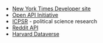 
+ [New York Times Developer site](https://developer.nytimes.com/)
+ [Open API Initiative](https://openapis.org/) 
+ [ICPSR](https://www.icpsr.umich.edu/icpsrweb/landing.jsp) - political science research
+ [Reddit API](https://www.reddit.com/dev/api)
+ [Harvard Dataverse](https://dataverse.harvard.edu/)

